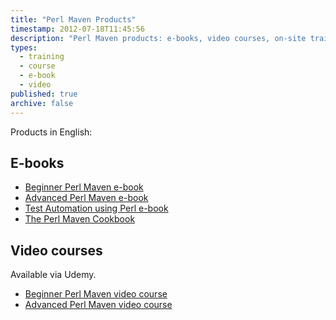 ```yaml
---
title: "Perl Maven Products"
timestamp: 2012-07-18T11:45:56
description: "Perl Maven products: e-books, video courses, on-site training classes"
types:
  - training
  - course
  - e-book
  - video
published: true
archive: false
---
```


Products in English:

## E-books
* [Beginner Perl Maven e-book](https://perlmaven.com/beginner-perl-maven-e-book)
* [Advanced Perl Maven e-book](https://perlmaven.com/advanced-perl-maven-e-book)
* [Test Automation using Perl e-book](https://perlmaven.com/test-automation-using-perl-e-book)
* [The Perl Maven Cookbook](https://perlmaven.com/perl-maven-cookbook)

## Video courses

Available via Udemy.

* [Beginner Perl Maven video course](https://perlmaven.com/beginner-perl-maven-video-course)
* [Advanced Perl Maven video course](https://perlmaven.com/advanced-perl-maven-video-course)
